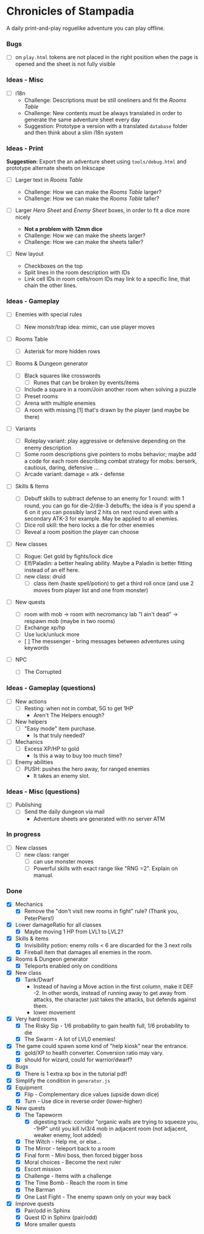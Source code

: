 # Chronicles of Stampadia

A daily print-and-play roguelike adventure you can play offline.

### Bugs

- [ ] on `play.html` tokens are not placed in the right position when the page is opened and the sheet is not fully visible

### Ideas - Misc

- [ ] i18n
  - Challenge: Descriptions must be still oneliners and fit the _Rooms Table_
  - Challenge: New contents must be always translated in order to generate the same adventure sheet every day
  - Suggestion: Prototype a version with a translated `database` folder and then think about a slim i18n system

### Ideas - Print

**Suggestion:** Export the an adventure sheet using `tools/debug.html` and prototype alternate sheets on Inkscape

- [ ] Larger text in _Rooms Table_
  - Challenge: How we can make the _Rooms Table_ larger?
  - Challenge: How we can make the _Rooms Table_ taller?  

- [ ] Larger _Hero Sheet_ and _Enemy Sheet_ boxes, in order to fit a dice more nicely
  - **Not a problem with 12mm dice**
  - Challenge: How we can make the sheets larger?
  - Challenge: How we can make the sheets taller?

- [ ] New layout
  - Checkboxes on the top
  - Split lines in the room description with IDs
  - Link cell IDs in room cells/room IDs may link to a specific line, that chain the other lines.

### Ideas - Gameplay

- [ ] Enemies with special rules
  - [ ] New monstr/trap idea: mimic, can use player moves

- [ ] Rooms Table
  - [ ] Asterisk for more hidden rows

- [ ] Rooms & Dungeon generator
  - [ ] Black squares like crosswords
    - [ ] Runes that can be broken by events/items
  - [ ] Include a square in a room/Join another room when solving a puzzle
  - [ ] Preset rooms
  - [ ] Arena with multiple enemies
  - [ ] A room with missing [1] that's drawn by the player (and maybe be there)

- [ ] Variants 
  - [ ] Roleplay variant: play aggressive or defensive depending on the enemy description
  - [ ] Some room descriptions give pointers to mobs behavior; maybe add a code for each room describing combat strategy for mobs: berserk, cautious, daring, defensive ...
  - [ ] Arcade variant: damage = atk - defense

- [ ] Skills & Items
  - [ ] Debuff skills to subtract defense to an enemy for 1 round: with 1 round, you can go for die-2/die-3 debuffs; the idea is if you spend a 6 on it you can possibly land 2 hits on next round even with a secondary ATK-3 for example. May be applied to all enemies.
  - [ ] Dice roll skill: the hero locks a die for other enemies
  - [ ] Reveal a room position the player can choose

- [ ] New classes
  - [ ] Rogue: Get gold by fights/lock dice
  - [ ] Elf/Paladin: a better healing ability. Maybe a Paladin is better fitting instead of an elf here.
  - [ ] new class: druid
    - [ ] class item (haste spell/potion) to get a third roll once (and use 2 moves from player list and one from monster)

- [ ] New quests
  - [ ] room with mob -> room with necromancy lab "I ain't dead" -> respawn mob (maybe in two rooms)
  - [ ] Exchange xp/hp
  - [ ] Use luck/unluck more
  - [ ] The messenger - bring messages between adventures using keywords

- [ ] NPC
  - [ ] The Corrupted

### Ideas - Gameplay (questions)

- [ ] New actions
  - [ ] Resting: when not in combat, 5G to get 1HP
    - Aren't The Helpers enough?

- [ ] New helpers
  - [ ] "Easy mode" item purchase.
    - Is that truly needed?

- [ ] Mechanics
  - [ ] Excess XP/HP to gold
    - Is this a way to buy too much time?

- [ ] Enemy abilities
  - [ ] PUSH: pushes the hero away, for ranged enemies
    - It takes an enemy slot.

### Ideas - Misc (questions)

- [ ] Publishing
  - [ ] Send the daily dungeon via mail
    - Adventure sheets are generated with no server ATM

### In progress

- [ ] New classes
  - [ ] new class: ranger
    - [ ] can use monster moves
    - [ ] Powerful skills with exact range like "RNG =2". Explain on manual.

### Done

- [x] Mechanics
  - [x] Remove the "don't visit new rooms in fight" rule? (Thank you, PeterPiers!)
- [x] Lower damageRatio for all classes
  - [x] Maybe moving 1 HP from LVL1 to LVL2?
- [x] Skills & items
  - [x] Invisibility potion: enemy rolls < 6 are discarded for the 3 next rolls
  - [x] Fireball item that damages all enemies in the room.
- [x] Rooms & Dungeon generator
  - [x] Teleports enabled only on conditions
- [x] New class
  - [x] Tank/Dwarf
    - Instead of having a Move action in the first column, make it DEF -2. In other words, instead of running away to get away from attacks, the character just takes the attacks, but defends against them.
    - lower movement
- [x] Very hard rooms
  - [x] The Risky Sip - 1/6 probability to gain health full, 1/6 probability to die
  - [x] The Swarm - A lot of LVL0 enemies!
- [x] The game could spawn some kind of "help kiosk" near the entrance.
  - [x] gold/XP to health converter. Conversion ratio may vary.
  - [x] should for wizard, could for warrior/dwarf?
- [x] Bugs
  - [x] There is 1 extra xp box in the tutorial pdf!
- [x] Simplify the condition in `generator.js`
- [x] Equipment
  - [x] Flip - Complementary dice values (upside down dice)
  - [x] Turn - Use dice in reverse order (lower-higher)
- [x] New quests
  - [x] The Tapeworm
    -[x] digesting track: corridor "organic walls are trying to squeeze you, -1HP" until you kill lvl3/4 mob in adjacent room (not adjacent, weaker enemy, loot added)
  - [x] The Witch - Help me, or else...
  - [x] The Mirror - teleport back to a room
  - [x] Final form - Mini boss, then forced bigger boss
  - [x] Moral choices - Become the next ruler
  - [x] Escort mission
  - [x] Challenge - Items with a challenge
  - [x] The Time Bomb - Reach the room in time
  - [x] The Barman
  - [x] One Last Fight - The enemy spawn only on your way back  
- [x] Improve quests
  - [x] Pair/odd in Sphinx
  - [x] Quest ID in Sphinx (pair/odd)
  - [x] More smaller quests
